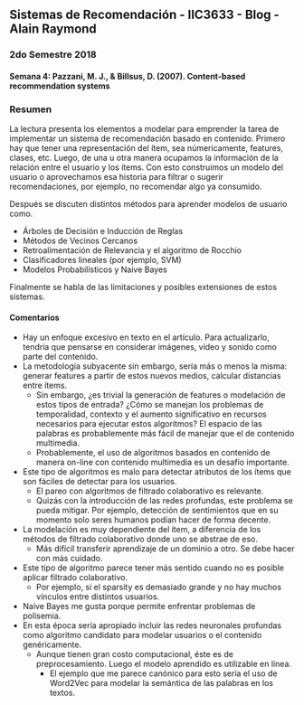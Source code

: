 ## Sistemas de Recomendación - IIC3633 - Blog - Alain Raymond
### 2do Semestre 2018

#### Semana 4:  Pazzani, M. J., & Billsus, D. (2007). Content-based recommendation systems

### Resumen

La lectura presenta los elementos a modelar para emprender la tarea de implementar un sistema de recomendación basado en contenido. Primero hay que tener una representación del ítem, sea númericamente, features, clases, etc. Luego, de una u otra manera ocupamos la información de la relación entre el usuario y los ítems. Con esto construimos un modelo del usuario o aprovechamos esa historia para filtrar o sugerir recomendaciones, por ejemplo, no recomendar algo ya consumido.

Después se discuten distintos métodos para aprender modelos de usuario como. 
  * Árboles de Decisión e Inducción de Reglas
  * Métodos de Vecinos Cercanos
  * Retroalimentación de Relevancia y el algoritmo de Rocchio
  * Clasificadores lineales (por ejemplo, SVM)
  * Modelos Probabilísticos y Naive Bayes

Finalmente se habla de las limitaciones y posibles extensiones de estos sistemas.

#### Comentarios
* Hay un enfoque excesivo en texto en el artículo. Para actualizarlo, tendría que pensarse en considerar imágenes, video y sonido como parte del contenido.
* La metodología subyacente sin embargo, sería más o menos la misma: generar features a partir de estos nuevos medios, calcular distancias entre ítems.
  * Sin embargo, ¿es trivial la generación de features o modelación de estos tipos de entrada? ¿Cómo se manejan los problemas de temporalidad, contexto y el aumento significativo en recursos necesarios para ejecutar estos algoritmos? El espacio de las palabras es probablemente más fácil de manejar que el de contenido multimedia.
   * Probablemente, el uso de algoritmos basados en contenido de manera on-line con contenido multimedia es un desafío importante.
* Este tipo de algoritmos es malo para detectar atributos de los ítems que son fáciles de detectar para los usuarios. 
  * El pareo con algoritmos de filtrado colaborativo es relevante.
  * Quizás con la introducción de las redes profundas, este problema se pueda mitigar. Por ejemplo, detección de sentimientos que en su momento solo seres humanos podían hacer de forma decente.
* La modelación es muy dependiente del ítem, a diferencia de los métodos de filtrado colaborativo donde uno se abstrae de eso.
  * Más difícil transferir aprendizaje de un dominio a otro. Se debe hacer con más cuidado.
* Este tipo de algoritmo parece tener más sentido cuando no es posible aplicar filtrado colaborativo.
  * Por ejemplo, si el sparsity es demasiado grande y no hay muchos vínculos entre distintos usuarios.
* Naive Bayes me gusta porque permite enfrentar problemas de polisemia.
* En esta época sería apropiado incluir las redes neuronales profundas como algoritmo candidato para modelar usuarios o el contenido genéricamente.
  * Aunque tienen gran costo computacional, éste es de preprocesamiento. Luego el modelo aprendido es utilizable en línea.
    * El ejemplo que me parece canónico para esto sería el uso de Word2Vec para modelar la semántica de las palabras en los textos.
